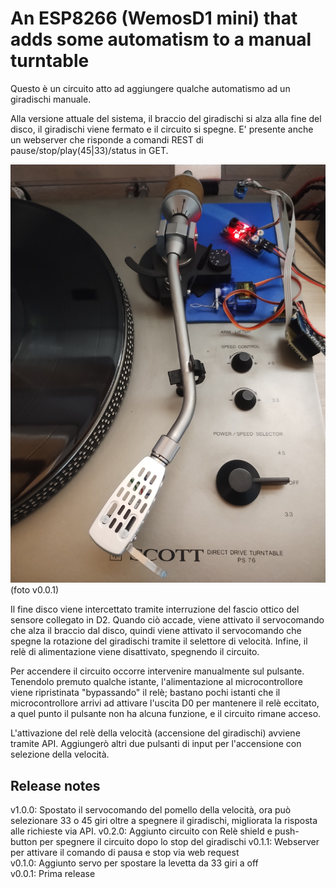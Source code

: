 # An ESP8266 (WemosD1 mini) that adds some automatism to a manual turntable

Questo è un circuito atto ad aggiungere qualche automatismo ad un giradischi manuale.

Alla versione attuale del sistema, il braccio del giradischi si alza alla fine del disco, il giradischi viene fermato e il circuito si spegne.
E' presente anche un webserver che risponde a comandi REST di pause/stop/play(45|33)/status in GET.

![Proto](resources/IMG_20240502_120353859.jpg?raw=true "Proto")
(foto v0.0.1)

Il fine disco viene intercettato tramite interruzione del fascio ottico del sensore collegato in D2. Quando ciò accade, viene attivato il servocomando che
alza il braccio dal disco, quindi viene attivato il servocomando che spegne la rotazione del giradischi tramite il selettore di velocità.
Infine, il relè di alimentazione viene disattivato, spegnendo il circuito.

Per accendere il circuito occorre intervenire manualmente sul pulsante. Tenendolo premuto qualche istante, l'alimentazione al microcontrollore viene ripristinata "bypassando" 
il relè; bastano pochi istanti che il microcontrollore arrivi ad attivare l'uscita D0 per mantenere il relè eccitato, a quel punto il pulsante non ha alcuna funzione,
 e il circuito rimane acceso.

L'attivazione del relè della velocità (accensione del giradischi) avviene tramite API. Aggiungerò altri due pulsanti di input per l'accensione con selezione della velocità.

## Release notes

v1.0.0: Spostato il servocomando del pomello della velocità, ora può selezionare 33 o 45 giri oltre a spegnere il giradischi, migliorata la risposta alle richieste via API.
v0.2.0: Aggiunto circuito con Relè shield e push-button per spegnere il circuito dopo lo stop del giradischi
v0.1.1: Webserver per attivare il comando di pausa e stop via web request    
v0.1.0: Aggiunto servo per spostare la levetta da 33 giri a off    
v0.0.1: Prima release